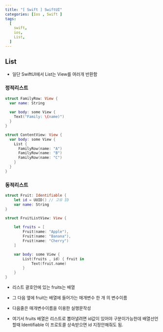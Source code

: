 ```yaml
---
title: "[ Swift ] SwiftUI"
categories: [Ios , Swift ]
tags:
  [
    swift,
    ios,
    List,
  ] 
---
```


## List

* 일단 SwiftUI에서 List는 View를 여러개 반환함

### 정적리스트

```swift
struct FamilyRow: View {
  var name: String
  
  var body: some View {
    Text("Family: \(name)")
  }
}

struct ContentView: View {
  var body: some View {
    List {
      FamilyRow(name: "A")
      FamilyRow(name: "B")
      FamilyRow(name: "C")
    }
  }
}
```

### 동적리스트

```swift
struct Fruit: Identifiable {
    let id = UUID() // 고유 ID
    var name: String
}

struct FruitListView: View {
    
    let fruits = [
        Fruit(name: "Apple"),
        Fruit(name: "Banana"),
        Fruit(name: "Cherry")
    ]

    var body: some View {
        List(fruits , id) { fruit in
            Text(fruit.name)
        }
    }
}
```

* 리스트 괄호안에 있는 fruits는 배열
* 그 다음 옆에 fruit는 배열에 들어가는 매개변수 한 개 의 변수이름
* 다음줄은 매개변수이름을 이용한 실행문작성

* 여기서 fruits 배열은 리스트로 뽑아낼려면 id값이 있어야 구분이가능한데 배열선언할때 Identifiable 이 프로토콜 상속받으면 id 지정안해줘도 됨.